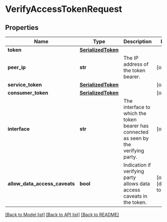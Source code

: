# VerifyAccessTokenRequest

## Properties
Name | Type | Description | Notes
------------ | ------------- | ------------- | -------------
**token** | [**SerializedToken**](SerializedToken.md) |  | 
**peer_ip** | **str** | The IP address of the token bearer. | [optional] 
**service_token** | [**SerializedToken**](SerializedToken.md) |  | [optional] 
**consumer_token** | [**SerializedToken**](SerializedToken.md) |  | [optional] 
**interface** | **str** | The interface to which the token bearer has connected as seen by the verifying party. | [optional] 
**allow_data_access_caveats** | **bool** | Indication if verifying party allows data access caveats in the token. | [optional] [default to False]

[[Back to Model list]](../README.md#documentation-for-models) [[Back to API list]](../README.md#documentation-for-api-endpoints) [[Back to README]](../README.md)

